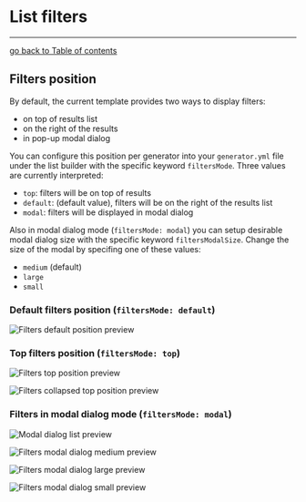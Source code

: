 # List filters
---------------------------------------

[go back to Table of contents][back-to-index]

[back-to-index]: https://github.com/symfony2admingenerator/AdmingeneratorGeneratorBundle/blob/master/Resources/doc/builders/list

## Filters position

By default, the current template provides two ways to display filters: 
 * on top of results list
 * on the right of the results
 * in pop-up modal dialog
 
You can configure this position per generator into your `generator.yml` file under the list builder with the specific 
keyword `filtersMode`. Three values are currently interpreted:
 * `top`: filters will be on top of results
 * `default`: (default value), filters will be on the right of the results list
 * `modal`: filters will be displayed in modal dialog

Also in modal dialog mode (`filtersMode: modal`) you can setup desirable modal dialog size with the specific 
keyword `filtersModalSize`. Change the size of the modal by specifing one of these values:
 * `medium` (default)
 * `large`
 * `small`
 
### Default filters position (`filtersMode: default`)

![Filters default position preview](https://github.com/symfony2admingenerator/GeneratorBundle/raw/master/Resources/preview/list-filters-default-position-preview.png)

### Top filters position (`filtersMode: top`)

![Filters top position preview](https://github.com/symfony2admingenerator/GeneratorBundle/raw/master/Resources/preview/list-filters-top-position-preview.png)

![Filters collapsed top position preview](https://github.com/symfony2admingenerator/GeneratorBundle/raw/master/Resources/preview/list-filters-collapsed-top-position-preview.png)

### Filters in modal dialog mode (`filtersMode: modal`)

![Modal dialog list preview](https://github.com/symfony2admingenerator/GeneratorBundle/raw/master/Resources/preview/list-filters-modal-list-preview.png)

![Filters modal dialog medium preview](https://github.com/symfony2admingenerator/GeneratorBundle/raw/master/Resources/preview/list-filters-modal-medium-preview.png)

![Filters modal dialog large preview](https://github.com/symfony2admingenerator/GeneratorBundle/raw/master/Resources/preview/list-filters-modal-large-preview.png)

![Filters modal dialog small preview](https://github.com/symfony2admingenerator/GeneratorBundle/raw/master/Resources/preview/list-filters-modal-small-preview.png)
